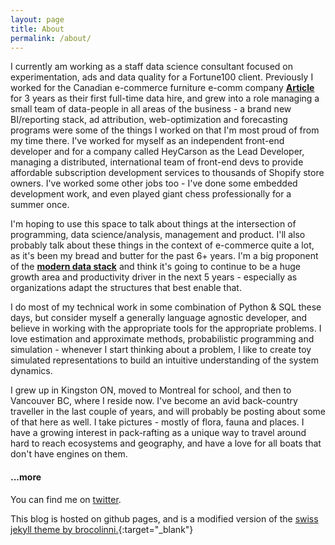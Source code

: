 ```yaml
---
layout: page
title: About
permalink: /about/
---
```


I currently am working as a staff data science consultant focused on experimentation, ads and data quality for a Fortune100 client. Previously I worked for the Canadian e-commerce furniture e-comm company [**Article**](article.com) for 3 years as their first full-time data hire, and grew into a role managing a small team of data-people in all areas of the business - a brand new BI/reporting stack, ad attribution, web-optimization and forecasting programs were some of the things I worked on that I'm most proud of from my time there. I've worked for myself as an independent front-end developer and for a company called HeyCarson as the Lead Developer, managing a distributed, international team of front-end devs to provide affordable subscription development services to thousands of Shopify store owners. I've worked some other jobs too - I've done some embedded development work, and even played giant chess professionally for a summer once.

I'm hoping to use this space to talk about things at the intersection of programming, data science/analysis, management and product. I'll also probably talk about these things in the context of e-commerce quite a lot, as it's been my bread and butter for the past 6+ years. I'm a big proponent of the [**modern data stack**](https://blog.getdbt.com/future-of-the-modern-data-stack/) and think it's going to continue to be a huge growth area and productivity driver in the next 5 years - especially as organizations adapt the structures that best enable that.

I do most of my technical work in some combination of Python & SQL these days, but consider myself a generally language agnostic developer, and believe in working with the appropriate tools for the appropriate problems. I love estimation and approximate methods, probabilistic programming and simulation - whenever I start thinking about a problem, I like to create toy simulated representations to build an intuitive understanding of the system dynamics.

I grew up in Kingston ON, moved to Montreal for school, and then to Vancouver BC, where I reside now. I've become an avid back-country traveller in the last couple of years, and will probably be posting about some of that here as well. I take pictures - mostly of flora, fauna and places. I have a growing interest in pack-rafting as a unique way to travel around hard to reach ecosystems and geography, and have a love for all boats that don't have engines on them.

#### ...more

You can find me on [twitter](https://twitter.com/t_radcliffe).

This blog is hosted on github pages, and is a modified version of the [swiss jekyll theme by brocolinni.](https://github.com/broccolini/swiss){:target="_blank"}
